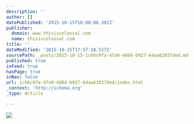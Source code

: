 ```yaml
---
description: ''
author: []
datePublished: '2015-10-15T18:00:06.302Z'
publisher:
  domain: www.thisiscolossal.com
  name: thisiscolossal.com
title: ''
dateModified: '2015-10-15T17:57:18.517Z'
sourcePath: _posts/2015-10-15-1c6bc97a-47a0-4804-b927-64aa62037ded.md
published: true
inFeed: true
hasPage: true
inNav: false
url: 1c6bc97a-47a0-4804-b927-64aa62037ded/index.html
_context: 'http://schema.org'
_type: Article

---
```

![](http://www.thisiscolossal.com/wp-content/uploads/2013/11/joseba-1.jpg)
